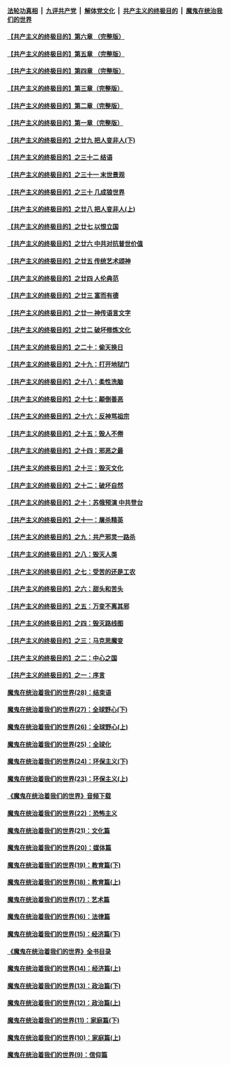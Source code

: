 ####  [法轮功真相](../../../../basic/blob/master/README.md?t=06260231) &nbsp;|&nbsp; [九评共产党](../../../../9ping.md/blob/master/README.md?t=06260231) &nbsp;|&nbsp; [解体党文化](../../../../jtdwh.md/blob/master/README.md?t=06260231)  &nbsp;|&nbsp; [共产主义的终极目的](../../../../gczydzjmd.md/blob/master/README.md?t=06260231) &nbsp;|&nbsp; [魔鬼在统治我们的世界](../../../../mgztzwmdsj.md/blob/master/README.md?t=06260231) 

#### [【共产主义的终极目的】第六章 （完整版）](../pages/nsc422/n11428913.md?t=06260231) 

#### [【共产主义的终极目的】第五章 （完整版）](../pages/nsc422/n11428912.md?t=06260231) 

#### [【共产主义的终极目的】第四章 （完整版）](../pages/nsc422/n11428907.md?t=06260231) 

#### [【共产主义的终极目的】第三章（完整版）](../pages/nsc422/n11428848.md?t=06260231) 

#### [【共产主义的终极目的】第二章（完整版）](../pages/nsc422/n11428831.md?t=06260231) 

#### [【共产主义的终极目的】第一章（完整版）](../pages/nsc422/n11417651.md?t=06260231) 

#### [【共产主义的终极目的】之廿九 把人变非人(下)](../pages/nsc422/n11344140.md?t=06260231) 

#### [【共产主义的终极目的】之三十二 结语](../pages/nsc422/n11360535.md?t=06260231) 

#### [【共产主义的终极目的】之三十一 末世景观](../pages/nsc422/n11351129.md?t=06260231) 

#### [【共产主义的终极目的】之三十 几成狼世界](../pages/nsc422/n11348280.md?t=06260231) 

#### [【共产主义的终极目的】之廿八 把人变非人(上)](../pages/nsc422/n11340492.md?t=06260231) 

#### [【共产主义的终极目的】之廿七 以恨立国](../pages/nsc422/n11336944.md?t=06260231) 

#### [【共产主义的终极目的】之廿六 中共对抗普世价值](../pages/nsc422/n11324785.md?t=06260231) 

#### [【共产主义的终极目的】之廿五 传统艺术颂神](../pages/nsc422/n11296396.md?t=06260231) 

#### [【共产主义的终极目的】之廿四 人伦典范](../pages/nsc422/n11296397.md?t=06260231) 

#### [【共产主义的终极目的】之廿三 富而有德](../pages/nsc422/n11283598.md?t=06260231) 

#### [【共产主义的终极目的】之廿一 神传语言文字](../pages/nsc422/n11263265.md?t=06260231) 

#### [【共产主义的终极目的】之廿二 破坏修炼文化](../pages/nsc422/n11245728.md?t=06260231) 

#### [【共产主义的终极目的】之二十：偷天换日](../pages/nsc422/n11238846.md?t=06260231) 

#### [【共产主义的终极目的】之十九：打开地狱门](../pages/nsc422/n11206376.md?t=06260231) 

#### [【共产主义的终极目的】之十八：柔性洗脑](../pages/nsc422/n11199994.md?t=06260231) 

#### [【共产主义的终极目的】之十七：颠倒善恶](../pages/nsc422/n11179782.md?t=06260231) 

#### [【共产主义的终极目的】之十六：反神骂祖宗](../pages/nsc422/n11166798.md?t=06260231) 

#### [【共产主义的终极目的】之十五：毁人不倦](../pages/nsc422/n11166792.md?t=06260231) 

#### [【共产主义的终极目的】之十四：邪恶之最](../pages/nsc422/n11150249.md?t=06260231) 

#### [【共产主义的终极目的】之十三：毁灭文化](../pages/nsc422/n11135227.md?t=06260231) 

#### [【共产主义的终极目的】之十二：破坏自然](../pages/nsc422/n11135214.md?t=06260231) 

#### [【共产主义的终极目的】之十：苏俄预演 中共登台](../pages/nsc422/n11118424.md?t=06260231) 

#### [【共产主义的终极目的】之十一：屠杀精英](../pages/nsc422/n11118442.md?t=06260231) 

#### [【共产主义的终极目的】之九：共产邪灵一路杀](../pages/nsc422/n11114139.md?t=06260231) 

#### [【共产主义的终极目的】之八：毁灭人类](../pages/nsc422/n11108503.md?t=06260231) 

#### [【共产主义的终极目的】之七：受苦的还是工农](../pages/nsc422/n11101809.md?t=06260231) 

#### [【共产主义的终极目的】之六：甜头和苦头](../pages/nsc422/n11096971.md?t=06260231) 

#### [【共产主义的终极目的】之五：万变不离其邪](../pages/nsc422/n11091285.md?t=06260231) 

#### [【共产主义的终极目的】之四：毁灭路线图](../pages/nsc422/n11086284.md?t=06260231) 

#### [【共产主义的终极目的】之三：马克思魔变](../pages/nsc422/n11061941.md?t=06260231) 

#### [【共产主义的终极目的】之二：中心之国](../pages/nsc422/n11047728.md?t=06260231) 

#### [【共产主义的终极目的】之一：序言](../pages/nsc422/n11086077.md?t=06260231) 

#### [魔鬼在统治着我们的世界(28)：结束语](../pages/nsc422/n10936246.md?t=06260231) 

#### [魔鬼在统治着我们的世界(27)：全球野心(下)](../pages/nsc422/n10928319.md?t=06260231) 

#### [魔鬼在统治着我们的世界(26)：全球野心(上)](../pages/nsc422/n10900318.md?t=06260231) 

#### [魔鬼在统治着我们的世界(25)：全球化](../pages/nsc422/n10788205.md?t=06260231) 

#### [魔鬼在统治着我们的世界(24)：环保主义(下)](../pages/nsc422/n10695307.md?t=06260231) 

#### [魔鬼在统治着我们的世界(23)：环保主义(上)](../pages/nsc422/n10688613.md?t=06260231) 

#### [《魔鬼在统治着我们的世界》音频下载](../pages/nsc422/n10635553.md?t=06260231) 

#### [魔鬼在统治着我们的世界(22)：恐怖主义](../pages/nsc422/n10614727.md?t=06260231) 

#### [魔鬼在统治着我们的世界(21)：文化篇](../pages/nsc422/n10597706.md?t=06260231) 

#### [魔鬼在统治着我们的世界(20)：媒体篇](../pages/nsc422/n10586579.md?t=06260231) 

#### [魔鬼在统治着我们的世界(19)：教育篇(下)](../pages/nsc422/n10564808.md?t=06260231) 

#### [魔鬼在统治着我们的世界(18)：教育篇(上)](../pages/nsc422/n10526970.md?t=06260231) 

#### [魔鬼在统治着我们的世界(17)：艺术篇](../pages/nsc422/n10499093.md?t=06260231) 

#### [魔鬼在统治着我们的世界(16)：法律篇](../pages/nsc422/n10485969.md?t=06260231) 

#### [魔鬼在统治着我们的世界(15)：经济篇(下)](../pages/nsc422/n10469975.md?t=06260231) 

#### [《魔鬼在统治着我们的世界》全书目录](../pages/nsc422/n10464261.md?t=06260231) 

#### [魔鬼在统治着我们的世界(14)：经济篇(上)](../pages/nsc422/n10457370.md?t=06260231) 

#### [魔鬼在统治着我们的世界(13)：政治篇(下)](../pages/nsc422/n10448270.md?t=06260231) 

#### [魔鬼在统治着我们的世界(12)：政治篇(上)](../pages/nsc422/n10444576.md?t=06260231) 

#### [魔鬼在统治着我们的世界(11)：家庭篇(下)](../pages/nsc422/n10440961.md?t=06260231) 

#### [魔鬼在统治着我们的世界(10)：家庭篇(上)](../pages/nsc422/n10435448.md?t=06260231) 

#### [魔鬼在统治着我们的世界(9)：信仰篇](../pages/nsc422/n10432159.md?t=06260231) 

